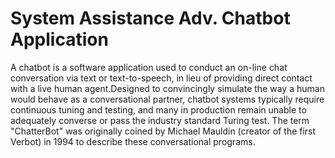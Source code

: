 # System Assistance Adv. Chatbot Application
 A chatbot is a software application used to conduct an on-line chat conversation via text or text-to-speech, in lieu of providing direct contact with a live human agent.Designed to convincingly simulate the way a human would behave as a conversational partner, chatbot systems typically require continuous tuning and testing, and many in production remain unable to adequately converse or pass the industry standard Turing test. The term "ChatterBot" was originally coined by Michael Mauldin (creator of the first Verbot) in 1994 to describe these conversational programs.
